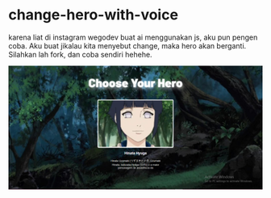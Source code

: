 # change-hero-with-voice
karena liat di instagram wegodev buat ai menggunakan js, aku pun pengen coba.
Aku buat jikalau kita menyebut change, maka hero akan berganti. Silahkan lah fork, dan coba sendiri hehehe.



<img src="./Capture.PNG" />

